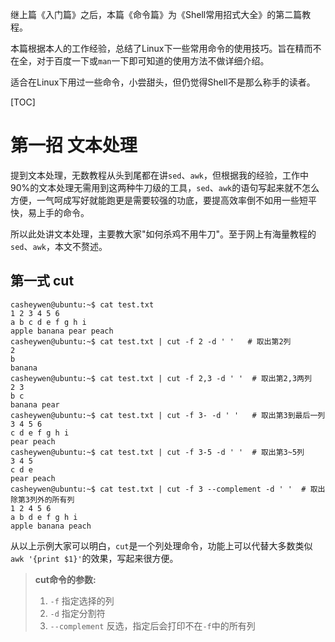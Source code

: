 继上篇《入门篇》之后，本篇《命令篇》为《Shell常用招式大全》的第二篇教程。

本篇根据本人的工作经验，总结了Linux下一些常用命令的使用技巧。旨在精而不在全，对于百度一下或`man`一下即可知道的使用方法不做详细介绍。

适合在Linux下用过一些命令，小尝甜头，但仍觉得Shell不是那么称手的读者。

[TOC]

# 第一招 文本处理

提到文本处理，无数教程从头到尾都在讲`sed`、`awk`，但根据我的经验，工作中90%的文本处理无需用到这两种牛刀级的工具，`sed`、`awk`的语句写起来就不怎么方便，一气呵成写好就能跑更是需要较强的功底，要提高效率倒不如用一些短平快，易上手的命令。

所以此处讲文本处理，主要教大家"如何杀鸡不用牛刀"。至于网上有海量教程的`sed`、`awk`，本文不赘述。

## 第一式 cut

    casheywen@ubuntu:~$ cat test.txt
    1 2 3 4 5 6
    a b c d e f g h i
    apple banana pear peach
    casheywen@ubuntu:~$ cat test.txt | cut -f 2 -d ' '   # 取出第2列
    2
    b
    banana
    casheywen@ubuntu:~$ cat test.txt | cut -f 2,3 -d ' '  # 取出第2,3两列
    2 3
    b c
    banana pear
    casheywen@ubuntu:~$ cat test.txt | cut -f 3- -d ' '   # 取出第3到最后一列
    3 4 5 6
    c d e f g h i
    pear peach
    casheywen@ubuntu:~$ cat test.txt | cut -f 3-5 -d ' '  # 取出第3~5列
    3 4 5
    c d e
    pear peach
    casheywen@ubuntu:~$ cat test.txt | cut -f 3 --complement -d ' '  # 取出除第3列外的所有列
    1 2 4 5 6
    a b d e f g h i
    apple banana peach

从以上示例大家可以明白，`cut`是一个列处理命令，功能上可以代替大多数类似`awk '{print $1}'`的效果，写起来很方便。

> **cut命令的参数:**
> 
> 1. `-f` 指定选择的列
> 2. `-d` 指定分割符
> 3. `--complement` 反选，指定后会打印不在`-f`中的所有列

